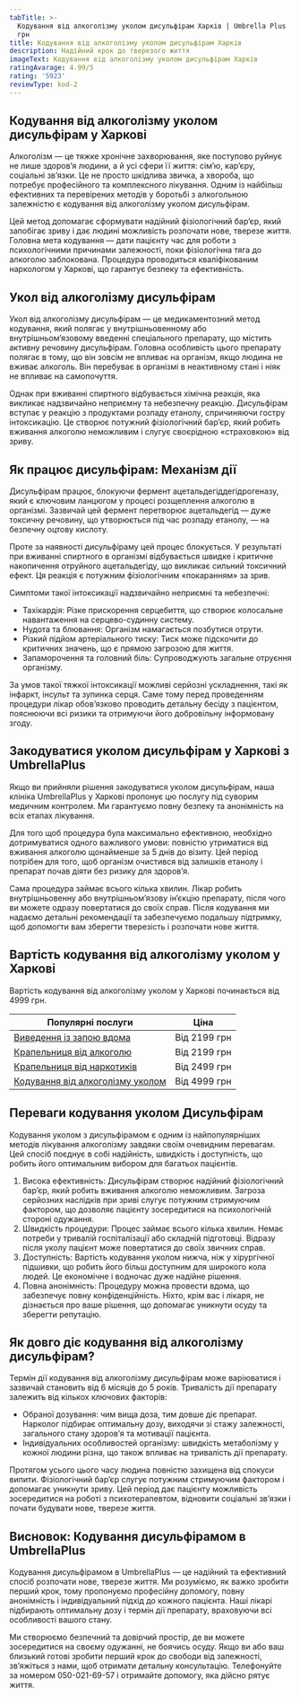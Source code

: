 ```yaml
---
tabTitle: >-
  Кодування від алкоголізму уколом дисульфірам Харків | Umbrella Plus | Від 4999
  грн
title: Кодування від алкоголізму уколом дисульфірам Харків
description: Надійний крок до тверезого життя
imageText: Кодування від алкоголізму уколом дисульфірам Харків
ratingAvarage: 4.99/5
rating: '5923'
reviewType: kod-2
---
```


## Кодування від алкоголізму уколом дисульфірам у Харкові

Алкоголізм — це тяжке хронічне захворювання, яке поступово руйнує не лише здоров’я людини, а й усі сфери її життя: сім’ю, кар’єру, соціальні зв’язки. Це не просто шкідлива звичка, а хвороба, що потребує професійного та комплексного лікування. Одним із найбільш ефективних та перевірених методів у боротьбі з алкогольною залежністю є кодування від алкоголізму уколом дисульфірам.

Цей метод допомагає сформувати надійний фізіологічний бар’єр, який запобігає зриву і дає людині можливість розпочати нове, тверезе життя. Головна мета кодування — дати пацієнту час для роботи з психологічними причинами залежності, поки фізіологічна тяга до алкоголю заблокована. Процедура проводиться кваліфікованим наркологом у Харкові, що гарантує безпеку та ефективність.

## Укол від алкоголізму дисульфірам

Укол від алкоголізму дисульфірам — це медикаментозний метод кодування, який полягає у внутрішньовенному або внутрішньом’язовому введенні спеціального препарату, що містить активну речовину дисульфірам. Головна особливість цього препарату полягає в тому, що він зовсім не впливає на організм, якщо людина не вживає алкоголь. Він перебуває в організмі в неактивному стані і ніяк не впливає на самопочуття.

Однак при вживанні спиртного відбувається хімічна реакція, яка викликає надзвичайно неприємну та небезпечну реакцію. Дисульфірам вступає у реакцію з продуктами розпаду етанолу, спричиняючи гостру інтоксикацію. Це створює потужний фізіологічний бар’єр, який робить вживання алкоголю неможливим і слугує своєрідною «страховкою» від зриву.

## Як працює дисульфірам: Механізм дії

Дисульфірам працює, блокуючи фермент ацетальдегіддегідрогеназу, який є ключовим ланцюгом у процесі розщеплення алкоголю в організмі. Зазвичай цей фермент перетворює ацетальдегід — дуже токсичну речовину, що утворюється під час розпаду етанолу, — на безпечну оцтову кислоту.

Проте за наявності дисульфіраму цей процес блокується. У результаті при вживанні спиртного в організмі відбувається швидке і критичне накопичення отруйного ацетальдегіду, що викликає сильний токсичний ефект. Ця реакція є потужним фізіологічним «покаранням» за зрив.

Симптоми такої інтоксикації надзвичайно неприємні та небезпечні:

* Тахікардія: Різке прискорення серцебиття, що створює колосальне навантаження на серцево-судинну систему. 
* Нудота та блювання: Організм намагається позбутися отрути. 
* Різкий підйом артеріального тиску: Тиск може підскочити до критичних значень, що є прямою загрозою для життя. 
* Запаморочення та головний біль: Супроводжують загальне отруєння організму. 

За умов такої тяжкої інтоксикації можливі серйозні ускладнення, такі як інфаркт, інсульт та зупинка серця. Саме тому перед проведенням процедури лікар обов’язково проводить детальну бесіду з пацієнтом, пояснюючи всі ризики та отримуючи його добровільну інформовану згоду.

## Закодуватися уколом дисульфірам у Харкові з UmbrellaPlus

Якщо ви прийняли рішення закодуватися уколом дисульфірам, наша клініка UmbrellaPlus у Харкові пропонує цю послугу під суворим медичним контролем. Ми гарантуємо повну безпеку та анонімність на всіх етапах лікування.

Для того щоб процедура була максимально ефективною, необхідно дотримуватися одного важливого умови: повністю утриматися від вживання алкоголю щонайменше за 5 днів до візиту. Цей період потрібен для того, щоб організм очистився від залишків етанолу і препарат почав діяти без ризику для здоров’я.

Сама процедура займає всього кілька хвилин. Лікар робить внутрішньовенну або внутрішньом’язову ін’єкцію препарату, після чого ви можете одразу повертатися до своїх справ. Після кодування ми надаємо детальні рекомендації та забезпечуємо подальшу підтримку, щоб допомогти вам зберегти тверезість і розпочати нове життя.

## Вартість кодування від алкоголізму уколом у Харкові

Вартість кодування від алкоголізму уколом у Харкові починається від 4999 грн.

| Популярні послуги                                                                                              | Ціна         |
| -------------------------------------------------------------------------------------------------------------- | ------------ |
| [Виведення із запою вдома](https://umbrella-plus.com.ua/uk/kharkiv/vivod-iz-zapoia-na-domy-kharkiv-ua/)        | Від 2199 грн |
| [Крапельниця від алкоголю](https://umbrella-plus.com.ua/uk/kharkiv/kapelnica_ot_alkogola_na_domy_kharkiv_ua/)  | Від 2199 грн |
| [Крапельниця від наркотиків](https://umbrella-plus.com.ua/uk/kharkiv/kap-ot-nark-ua/)                          | Від 2499 грн |
| [Кодування від алкоголізму уколом](https://umbrella-plus.com.ua/uk/kharkiv/kodirovka-ot-alkogolia-kharkiv-ua/) | Від 4999 грн |

## Переваги кодування уколом Дисульфірам

Кодування уколом з дисульфірамом є одним із найпопулярніших методів лікування алкоголізму завдяки своїм очевидним перевагам. Цей спосіб поєднує в собі надійність, швидкість і доступність, що робить його оптимальним вибором для багатьох пацієнтів.

1. Висока ефективність: Дисульфірам створює надійний фізіологічний бар’єр, який робить вживання алкоголю неможливим. Загроза серйозних наслідків при зриві слугує потужним стримуючим фактором, що дозволяє пацієнту зосередитися на психологічній стороні одужання.
2. Швидкість процедури: Процес займає всього кілька хвилин. Немає потреби у тривалій госпіталізації або складній підготовці. Відразу після уколу пацієнт може повертатися до своїх звичних справ.
3. Доступність: Вартість кодування уколом нижча, ніж у хірургічної підшивки, що робить його більш доступним для широкого кола людей. Це економічне і водночас дуже надійне рішення.
4. Повна анонімність: Процедуру можна провести вдома, що забезпечує повну конфіденційність. Ніхто, крім вас і лікаря, не дізнається про ваше рішення, що допомагає уникнути осуду та зберегти репутацію.

## Як довго діє кодування від алкоголізму дисульфірам?

Термін дії кодування від алкоголізму дисульфірам може варіюватися і зазвичай становить від 6 місяців до 5 років. Тривалість дії препарату залежить від кількох ключових факторів:

* Обраної дозування: чим вища доза, тим довше діє препарат. Нарколог підбирає оптимальну дозу, виходячи зі стажу залежності, загального стану здоров’я та мотивації пацієнта. 
* Індивідуальних особливостей організму: швидкість метаболізму у кожної людини різна, що також впливає на тривалість дії препарату. 

Протягом усього цього часу людина повністю захищена від спокуси випити. Фізіологічний бар’єр слугує потужним стримуючим фактором і допомагає уникнути зриву. Цей період дає пацієнту можливість зосередитися на роботі з психотерапевтом, відновити соціальні зв’язки і почати будувати нове, тверезе життя.

## Висновок: Кодування дисульфірамом в UmbrellaPlus

Кодування дисульфірамом в UmbrellaPlus — це надійний та ефективний спосіб розпочати нове, тверезе життя. Ми розуміємо, як важко зробити перший крок, тому пропонуємо професійну допомогу, повну анонімність і індивідуальний підхід до кожного пацієнта. Наші лікарі підбирають оптимальну дозу і термін дії препарату, враховуючи всі особливості вашого стану.

Ми створюємо безпечний та довірчий простір, де ви можете зосередитися на своєму одужанні, не боячись осуду. Якщо ви або ваш близький готові зробити перший крок до свободи від залежності, зв’яжіться з нами, щоб отримати детальну консультацію. Телефонуйте за номером 050-021-69-57 і отримайте допомогу, яка дійсно рятує життя.
